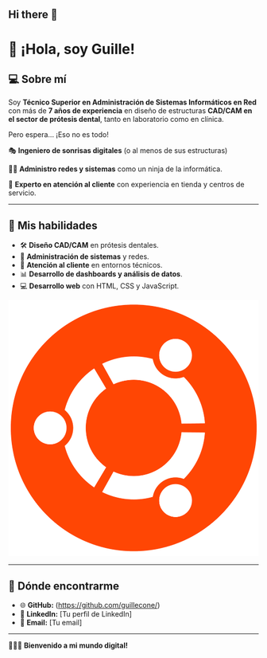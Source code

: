 ## Hi there 👋
# 🚀 ¡Hola, soy Guille!

## 💻 Sobre mí

Soy **Técnico Superior en Administración de Sistemas Informáticos en Red** con más de **7 años de experiencia** en diseño de estructuras **CAD/CAM en el sector de prótesis dental**, tanto en laboratorio como en clínica.

Pero espera... ¡Eso no es todo!

🎭 **Ingeniero de sonrisas digitales** (o al menos de sus estructuras)

👨‍💻 **Administro redes y sistemas** como un ninja de la informática.

👥 **Experto en atención al cliente** con experiencia en tienda y centros de servicio.

---
## 🌟 Mis habilidades

- 🛠️ **Diseño CAD/CAM** en prótesis dentales.
- 💪 **Administración de sistemas** y redes.
- 🌟 **Atención al cliente** en entornos técnicos.
- 📊 **Desarrollo de dashboards y análisis de datos**.
- 💻 **Desarrollo web** con HTML, CSS y JavaScript.


![imagen](https://raw.githubusercontent.com/guillecone/TFG/5c08698287c104b2dd212b246cab46655093fe69/imgportada/imgportada.png)

---
## 📡 Dónde encontrarme

- 🌐 **GitHub:** (https://github.com/guillecone/)
- 👥 **LinkedIn:** [Tu perfil de LinkedIn]
- 📧 **Email:** [Tu email]

---
💪💡🎉 **Bienvenido a mi mundo digital!**

